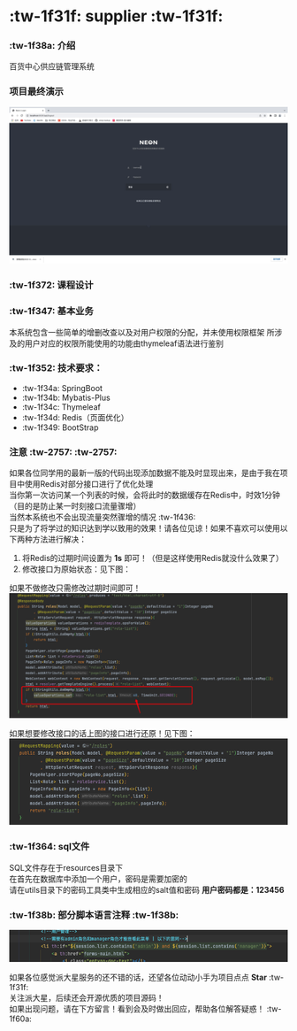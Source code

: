 #  :tw-1f31f: supplier  :tw-1f31f: 

###  :tw-1f38a: 介绍
百货中心供应链管理系统<br>

### 项目最终演示
![输入图片说明](12.gif)

###  :tw-1f372: 课程设计

###  :tw-1f347: 基本业务
本系统包含一些简单的增删改查以及对用户权限的分配，并未使用权限框架
所涉及的用户对应的权限所能使用的功能由thymeleaf语法进行鉴别

###  :tw-1f352: 技术要求：
-  :tw-1f34a: SpringBoot
-  :tw-1f34b: Mybatis-Plus
-  :tw-1f34c: Thymeleaf
-  :tw-1f34d: Redis（页面优化）
-  :tw-1f349: BootStrap

### 注意 :tw-2757:  :tw-2757: 
如果各位同学用的最新一版的代码出现添加数据不能及时显现出来，是由于我在项目中使用Redis对部分接口进行了优化处理<br>
当你第一次访问某一个列表的时候，会将此时的数据缓存在Redis中，时效1分钟（目的是防止某一时刻接口流量骤增）<br>
当然本系统也不会出现流量突然骤增的情况 :tw-1f436: <br>
只是为了将学过的知识达到学以致用的效果！请各位见谅！如果不喜欢可以使用以下两种方法进行解决：<br>
1. 将Redis的过期时间设置为 **1s** 即可！（但是这样使用Redis就没什么效果了）
2. 修改接口为原始状态：见下图：

如果不做修改只需修改过期时间即可！
![输入图片说明](image-20220511212326356.png)

如果想要修改接口的话上图的接口进行还原！见下图：
![输入图片说明](image.png)


###  :tw-1f364: sql文件
SQL文件存在于resources目录下<br>
在首先在数据库中添加一个用户，密码是需要加密的<br>
请在utils目录下的密码工具类中生成相应的salt值和密码
 **用户密码都是：123456** 

###  :tw-1f38b: 部分脚本语言注释 :tw-1f38b: 
![输入图片说明](image-20220511211349453.png)

如果各位感觉派大星服务的还不错的话，还望各位动动小手为项目点点 **Star**  :tw-1f31f: <br>
关注派大星，后续还会开源优质的项目源码！<br>
如果出现问题，请在下方留言！看到会及时做出回应，帮助各位解答疑惑！ :tw-1f60a: 
